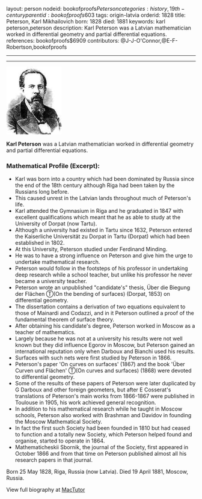 layout: person
nodeid: bookofproofs$Peterson
categories: history,19th-century
parentid: bookofproofs$603
tags: origin-latvia
orderid: 1828
title: Peterson, Karl Mikhailovich
born: 1828
died: 1881
keywords: karl peterson,peterson
description: Karl Peterson was a Latvian mathematician worked in differential geometry and partial differential equations.
references: bookofproofs$6909
contributors: @J-J-O'Connor,@E-F-Robertson,bookofproofs

---



---

![Peterson.jpg](https://github.com/bookofproofs/bookofproofs.github.io/blob/main/_sources/_assets/images/portraits/Peterson.jpg?raw=true)

**Karl Peterson** was a Latvian mathematician worked in differential geometry and partial differential equations.

### Mathematical Profile (Excerpt):
* Karl was born into a country which had been dominated by Russia since the end of the 18th  century although Riga had been taken by the Russians long before.
* This caused unrest in the Latvian lands throughout much of Peterson's life.
* Karl attended the Gymnasium in Riga and he graduated in 1847 with excellent qualifications which meant that he as able to study at the University of Dorpat (now Tartu).
* Although a university had existed in Tartu since 1632, Peterson entered the Kaiserliche Universität zu Dorpat in Tartu (Dorpat) which had been established in 1802.
* At this University, Peterson studied under Ferdinand Minding.
* He was to have a strong influence on Peterson and give him the urge to undertake mathematical research.
* Peterson would follow in the footsteps of his professor in undertaking deep research while a school teacher, but unlike his professor he never became a university teacher.
* Peterson wrote an unpublished "candidate's" thesis, Über die Biegung der Flächen Ⓣ(On the bending of surfaces) (Dorpat, 1853) on differential geometry.
* The dissertation contains a derivation of two equations equivalent to those of Mainardi and Codazzi, and in it Peterson outlined a proof of the fundamental theorem of surface theory.
* After obtaining his candidate's degree, Peterson worked in Moscow as a teacher of mathematics.
* Largely because he was not at a university his results were not well known but they did influence Egorov in Moscow, but Peterson gained an international reputation only when Darboux and Bianchi used his results.
* Surfaces with such nets were first studied by Peterson in 1866.
* Peterson's paper 'On curves on surfaces'  (1867) and the book 'Über Curven und Flächen' Ⓣ(On curves and surfaces) (1868) were devoted to differential geometry.
* Some of the results of these papers of Peterson were later duplicated by G Darboux and other foreign geometers, but after E Cosserat's translations of Peterson's main works from 1866-1867 were published in Toulouse in 1905, his work achieved general recognition.
* In addition to his mathematical research while he taught in Moscow schools, Peterson also worked with Brashman and Davidov in founding the Moscow Mathematical Society.
* In fact the first such Society had been founded in 1810 but had ceased to function and a totally new Society, which Peterson helped found and organise, started to operate in 1864.
* Mathematicheskii Sbornik, the journal of the Society, first appeared in October 1866 and from that time on Peterson published almost all his research papers in that journal.

Born 25 May 1828, Riga, Russia (now Latvia). Died 19 April 1881, Moscow, Russia.

View full biography at [MacTutor](https://mathshistory.st-andrews.ac.uk/Biographies/Peterson/)
